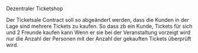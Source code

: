 Dezentraler Ticketshop

Der Ticketsale Contract soll so abgeändert werden, dass die Kunden in der Lage sind mehrere Tickets zu kaufen.
So dass zb ein Kunde, Tickets für sich und 2 Freunde  kaufen kann 
Wenn er sie  bei der Veranstaltung vorzeigt wird nur die Anzahl der Personen 
mit der Anzahl der gekauften Tickets überprüft wird.
